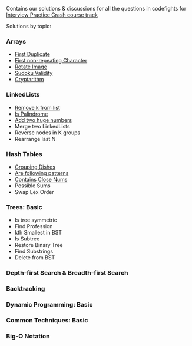 Contains our solutions & discussions for all the questions in codefights for [Interview Practice Crash course track](https://codefights.com/interview-practice)

Solutions by topic:

### Arrays
* [First Duplicate](https://github.com/div1090/codemonkeys/tree/master/CodeFights/FirstDuplicate)
* [First non-repeating Character](https://github.com/div1090/codemonkeys/tree/master/CodeFights/firstNotRepeatingCharacter)
* [Rotate Image](https://github.com/div1090/codemonkeys/tree/master/CodeFights/rotateImage)
* [Sudoku Validity](https://github.com/div1090/codemonkeys/tree/master/CodeFights/Sudoku)
* [Cryptarithm](https://github.com/div1090/codemonkeys/tree/master/CodeFights/cryptarithm)

### LinkedLists
* [Remove k from list](https://github.com/div1090/codemonkeys/tree/master/CodeFights/removeKFromList)
* [Is Palindrome](https://github.com/div1090/codemonkeys/tree/master/CodeFights/isListPalindrome)
* [Add two huge numbers](https://github.com/div1090/codemonkeys/tree/master/CodeFights/addTwoHugeNumbers)
* Merge two LinkedLists
* Reverse nodes in K groups
* Rearrange last N

### Hash Tables
* [Grouping Dishes](https://github.com/div1090/codemonkeys/tree/master/CodeFights/groupingDishes)
* [Are following patterns](https://github.com/div1090/codemonkeys/tree/master/CodeFights/areFollowingPatterns)
* [Contains Close Nums](https://github.com/div1090/codemonkeys/tree/master/CodeFights/containsCloseNums)
* Possible Sums
* Swap Lex Order

### Trees: Basic
* Is tree symmetric
* Find Profession
* kth Smallest in BST
* Is Subtree
* Restore Binary Tree
* Find Substrings
* Delete from BST

### Depth-first Search & Breadth-first Search

### Backtracking

### Dynamic Programming: Basic

### Common Techniques: Basic

### Big-O Notation
